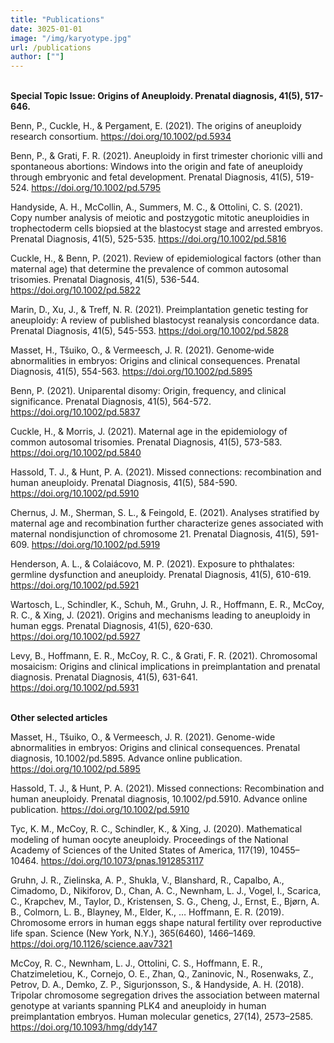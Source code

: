 ```yaml
---
title: "Publications"
date: 3025-01-01
image: "/img/karyotype.jpg"
url: /publications
author: [""]
---
```


\
**Special Topic Issue: Origins of Aneuploidy. Prenatal diagnosis, 41(5), 517-646.**

Benn, P., Cuckle, H., & Pergament, E. (2021). The origins of aneuploidy research consortium. https://doi.org/10.1002/pd.5934

Benn, P., & Grati, F. R. (2021). Aneuploidy in first trimester chorionic villi and spontaneous abortions: Windows into the origin and fate of aneuploidy through embryonic and fetal development. Prenatal Diagnosis, 41(5), 519-524. https://doi.org/10.1002/pd.5795

Handyside, A. H., McCollin, A., Summers, M. C., & Ottolini, C. S. (2021). Copy number analysis of meiotic and postzygotic mitotic aneuploidies in trophectoderm cells biopsied at the blastocyst stage and arrested embryos. Prenatal Diagnosis, 41(5), 525-535. https://doi.org/10.1002/pd.5816

Cuckle, H., & Benn, P. (2021). Review of epidemiological factors (other than maternal age) that determine the prevalence of common autosomal trisomies. Prenatal Diagnosis, 41(5), 536-544. https://doi.org/10.1002/pd.5822

Marin, D., Xu, J., & Treff, N. R. (2021). Preimplantation genetic testing for aneuploidy: A review of published blastocyst reanalysis concordance data. Prenatal Diagnosis, 41(5), 545-553. https://doi.org/10.1002/pd.5828

Masset, H., Tšuiko, O., & Vermeesch, J. R. (2021). Genome‐wide abnormalities in embryos: Origins and clinical consequences. Prenatal Diagnosis, 41(5), 554-563. https://doi.org/10.1002/pd.5895

Benn, P. (2021). Uniparental disomy: Origin, frequency, and clinical significance. Prenatal Diagnosis, 41(5), 564-572. https://doi.org/10.1002/pd.5837

Cuckle, H., & Morris, J. (2021). Maternal age in the epidemiology of common autosomal trisomies. Prenatal Diagnosis, 41(5), 573-583. https://doi.org/10.1002/pd.5840

Hassold, T. J., & Hunt, P. A. (2021). Missed connections: recombination and human aneuploidy. Prenatal Diagnosis, 41(5), 584-590. https://doi.org/10.1002/pd.5910

Chernus, J. M., Sherman, S. L., & Feingold, E. (2021). Analyses stratified by maternal age and recombination further characterize genes associated with maternal nondisjunction of chromosome 21. Prenatal Diagnosis, 41(5), 591-609. https://doi.org/10.1002/pd.5919

Henderson, A. L., & Colaiácovo, M. P. (2021). Exposure to phthalates: germline dysfunction and aneuploidy. Prenatal Diagnosis, 41(5), 610-619. https://doi.org/10.1002/pd.5921

Wartosch, L., Schindler, K., Schuh, M., Gruhn, J. R., Hoffmann, E. R., McCoy, R. C., & Xing, J. (2021). Origins and mechanisms leading to aneuploidy in human eggs. Prenatal Diagnosis, 41(5), 620-630. https://doi.org/10.1002/pd.5927

Levy, B., Hoffmann, E. R., McCoy, R. C., & Grati, F. R. (2021). Chromosomal mosaicism: Origins and clinical implications in preimplantation and prenatal diagnosis. Prenatal Diagnosis, 41(5), 631-641. https://doi.org/10.1002/pd.5931

\
**Other selected articles**

Masset, H., Tšuiko, O., & Vermeesch, J. R. (2021). Genome-wide abnormalities in embryos: Origins and clinical consequences. Prenatal diagnosis, 10.1002/pd.5895. Advance online publication. https://doi.org/10.1002/pd.5895

Hassold, T. J., & Hunt, P. A. (2021). Missed connections: Recombination and human aneuploidy. Prenatal diagnosis, 10.1002/pd.5910. Advance online publication. https://doi.org/10.1002/pd.5910

Tyc, K. M., McCoy, R. C., Schindler, K., & Xing, J. (2020). Mathematical modeling of human oocyte aneuploidy. Proceedings of the National Academy of Sciences of the United States of America, 117(19), 10455–10464. https://doi.org/10.1073/pnas.1912853117

Gruhn, J. R., Zielinska, A. P., Shukla, V., Blanshard, R., Capalbo, A., Cimadomo, D., Nikiforov, D., Chan, A. C., Newnham, L. J., Vogel, I., Scarica, C., Krapchev, M., Taylor, D., Kristensen, S. G., Cheng, J., Ernst, E., Bjørn, A. B., Colmorn, L. B., Blayney, M., Elder, K., … Hoffmann, E. R. (2019). Chromosome errors in human eggs shape natural fertility over reproductive life span. Science (New York, N.Y.), 365(6460), 1466–1469. https://doi.org/10.1126/science.aav7321

McCoy, R. C., Newnham, L. J., Ottolini, C. S., Hoffmann, E. R., Chatzimeletiou, K., Cornejo, O. E., Zhan, Q., Zaninovic, N., Rosenwaks, Z., Petrov, D. A., Demko, Z. P., Sigurjonsson, S., & Handyside, A. H. (2018). Tripolar chromosome segregation drives the association between maternal genotype at variants spanning PLK4 and aneuploidy in human preimplantation embryos. Human molecular genetics, 27(14), 2573–2585. https://doi.org/10.1093/hmg/ddy147